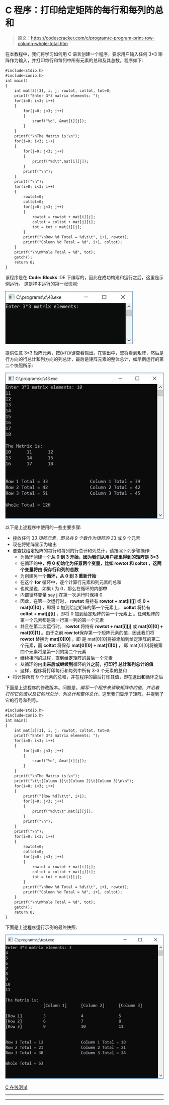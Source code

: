 # C 程序：打印给定矩阵的每行和每列的总和

> 原文：<https://codescracker.com/c/program/c-program-print-row-column-whole-total.htm>

在本教程中，我们将学习如何用 C 语言创建一个程序，要求用户输入任何 3*3 矩阵作为输入，并打印每行和每列中所有元素的总和及其总数。程序如下:

```
#include<stdio.h>
#include<conio.h>
int main()
{
    int mat[3][3], i, j, rowtot, coltot, tot=0;
    printf("Enter 3*3 matrix elements: ");
    for(i=0; i<3; i++)
    {
        for(j=0; j<3; j++)
        {
            scanf("%d", &mat[i][j]);
        }
    }
    printf("\nThe Matrix is:\n");
    for(i=0; i<3; i++)
    {
        for(j=0; j<3; j++)
        {
            printf("%d\t",mat[i][j]);
        }
        printf("\n");
    }
    printf("\n");
    for(i=0; i<3; i++)
    {
        rowtot=0;
        coltot=0;
        for(j=0; j<3; j++)
        {
            rowtot = rowtot + mat[i][j];
            coltot = coltot + mat[j][i];
            tot = tot + mat[i][j];
        }
        printf("\nRow %d Total = %d\t\t", i+1, rowtot);
        printf("Column %d Total = %d", i+1, coltot);
    }
    printf("\n\nWhole Total = %d", tot);
    getch();
    return 0;
}
```

该程序是在 **Code::Blocks** IDE 下编写的，因此在成功构建和运行之后，这里是示例运行。 这是样本运行的第一张快照:

![c program row column total matrix](img/cf297b90083c4d9e35d09d4f3dd1f43f.png)

提供任意 3*3 矩阵元素，按`ENTER`键查看输出。在输出中，您将看到矩阵，然后是行方向的行总计和列方向的列总计，最后是矩阵元素的整体总计，如示例运行的第二个快照所示:

![row column whole total of matrix c](img/a86afb2a85def7f1cc89d2504459c1fd.png)

以下是上述程序中使用的一些主要步骤:

*   接收任何 3*3 矩阵元素，即总共 9 个数作为矩阵的 3*3 或 9 个元素
*   现在将矩阵显示为输出
*   要查找给定矩阵的每行和每列的行总计和列总计，请按照下列步骤操作:
    *   为循环创建一个**从 0 到 3 开始，因为我们从用户那里得到的矩阵是 3*3**
    *   在循环的**中，将 0 初始化为任意两个变量，比如 **rowtot** 和 **coltot** ，这两个变量将由 保存行和列的总数**
    *   为创建另一个**循环，从 0 到 3 重新开始**
    *   在这个 **for** 循环中，逐个计算行元素和列元素的总和
    *   也就是说，如果 **i** 为 0，那么在循环的内部**中**
    *   内部循环变量 say **j** 在第一次运行时保持 0
    *   因此，在第一次运行时， **rowtot** 将持有 **rowtot + mat[i][j]** 或 **0 + mat[0][0]** ，即将 0 加到给定矩阵的第一个元素上， **coltot** 将持有 **coltot + mat[j][i]** ，即将 0 加到给定矩阵的第一个元素上 。任何矩阵的第一个元素都是第一行第一列的第一个元素
    *   并且在第二次运行时， **rowtot** 将持有 **rowtot + mat[i][j]** 或 **mat[0][0] + mat[0][1]** 。由于之前 **row tot**保存第一个矩阵元素的值，因此我们将 **rowtot** 替换为 **mat[0][0]** ，即 是 mat[0][0]将被添加到给定矩阵的第二个元素，而 **coltot** 将保存 **mat[0][0] + mat[1][0]** ， 即 mat[0][0]将被第四个元素将是第一列的第二个元素
    *   继续相同的过程，直到给定矩阵的最后一个元素
    *   从循环的内**出来后或继续到**循环的外**之前，打印行 总计和列总计的值**
    *   这样，程序将打印每行和每列中所有 3-3 个元素的总和
*   将计算所有 9 个元素的总和，并在程序的最后打印其值，即在退出**和**循环之后

下面是上述程序的修改版本。问题是，*编写一个程序来读取矩阵中的值，并沿着 打印它的值以及它的行总计、列总计和整体总计*。这里我们显示了矩阵，并提到了它的行号和列号。

```
#include<stdio.h>
#include<conio.h>
int main()
{
    int mat[3][3], i, j, rowtot, coltot, tot=0;
    printf("Enter 3*3 matrix elements: ");
    for(i=0; i<3; i++)
    {
        for(j=0; j<3; j++)
        {
            scanf("%d", &mat[i][j]);
        }
    }
    printf("\nThe Matrix is:\n");
    printf("\t\t[Column 1]\t[Column 2]\t[Column 3]\n\n");
    for(i=0; i<3; i++)
    {
        printf("[Row %d]\t\t", i+1);
        for(j=0; j<3; j++)
        {
            printf("%d\t\t",mat[i][j]);
        }
        printf("\n");
    }
    printf("\n");
    for(i=0; i<3; i++)
    {
        rowtot=0;
        coltot=0;
        for(j=0; j<3; j++)
        {
            rowtot = rowtot + mat[i][j];
            coltot = coltot + mat[j][i];
            tot = tot + mat[i][j];
        }
        printf("\nRow %d Total = %d\t\t", i+1, rowtot);
        printf("Column %d Total = %d", i+1, coltot);
    }
    printf("\n\nWhole Total = %d", tot);
    getch();
    return 0;
}
```

下面是上述程序运行示例的最终快照:

![print row total column total c](img/b21cbe3ce9d6af4f2121c393de14123e.png)

[C 在线测试](/exam/showtest.php?subid=2)

* * *

* * *